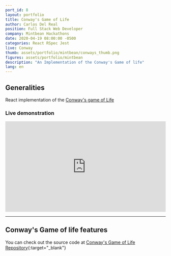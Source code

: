 ```yaml
---
port_id: 8
layout: portfolio
title: Conway's Game of Life
author: Carlos Del Real
position: Full Stack Web Developer
company: Mintbean Hackathons
date: 2020-04-19 08:00:00 -0500
categories: React RSpec Jest
live: Conway
thumb: assets/portfolio/mintbean/conways_thumb.png
figures: assets/portfolio/mintbean
description: "An Implementation of the Conway's Game of life"
lang: en
---
```


## Generalities

React implementation of the [Conway's game of Life](http://pi.math.cornell.edu/~lipa/mec/lesson6.html)

### Live demonstration

<div style="position: relative; padding-bottom: 56.25%; height: 0;"><iframe src="https://www.loom.com/embed/43d279dbeab64628ae564ac481a2d5f0" frameborder="0" webkitallowfullscreen mozallowfullscreen allowfullscreen style="position: absolute; top: 0; left: 0; width: 100%; height: 100%;"></iframe></div>

<hr>

## Conway's Game of life features

You can check out the source code at [Conway's Game of Life Repository](https://github.com/carloshdelreal/2020-04-19-Conways-Game-of-Life-4-day-extended){:target="_blank"}